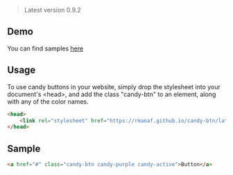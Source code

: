 > Latest version 0.9.2

## Demo
You can find samples [here](https://rmanaf.github.io/candy-btn/)

## Usage

To use candy buttons in your website, simply drop the stylesheet into your document's &lt;head&gt;, and add the class "candy-btn" to an element, along with any of the color names.


```html
<head>
    <link rel="stylesheet" href="https://rmanaf.github.io/candy-btn/latest/candy-btn.min.css">
</head>
```

## Sample
```html
<a href="#" class="candy-btn candy-purple candy-active">Button</a>
```
